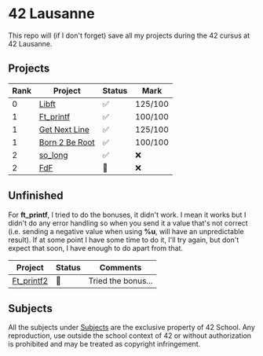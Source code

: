 # 42 Lausanne

This repo will (if I don't forget) save all my projects during the 42 cursus at 42 Lausanne.

## Projects

| Rank |Project | Status | Mark |
| --- | --- | --- | --- |
| 0 | [Libft](https://github.com/Laendrun/42/tree/main/libft) | :white_check_mark: | 125/100 |
| 1 | [Ft_printf](https://github.com/Laendrun/42/tree/main/ft_printf) | :white_check_mark: | 100/100 |
| 1 | [Get Next Line](https://github.com/Laendrun/42/tree/main/get_next_line) | :white_check_mark: | 125/100 |
| 1 | [Born 2 Be Root](https://github.com/Laendrun/42/tree/main/b2br) | :white_check_mark: | 100/100 |
| 2 | [so_long](https://github.com/Laendrun/42/tree/main/so_long) | :white_check_mark: | :x: |
| 2 | [FdF](https://github.com/Laendrun/42/tree/main/fdf) | :construction: | :x: |


## Unfinished

For **ft_printf**, I tried to do the bonuses, it didn't work. I mean it works but I didn't do any error handling so when you send it a value that's not correct (i.e. sending a negative value when using **%u**, will have an unpredictable result).
If at some point I have some time to do it, I'll try again, but don't expect that soon, I have enough to do apart from that.

| Project | Status | Comments |
| --- | --- | --- |
| [Ft_printf2](https://github.com/Laendrun/42/tree/main/ft_printf2) | :construction: | Tried the bonus... |

## Subjects

All the subjects under [Subjects](https://github.com/Laendrun/42/tree/main/subjects) are the exclusive property of 42 School.
Any reproduction, use outside the school context of 42 or without authorization is prohibited and may be treated as copyright infringement.